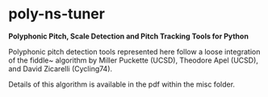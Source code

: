 # poly-ns-tuner
**Polyphonic Pitch, Scale Detection and Pitch Tracking Tools for Python**

Polyphonic pitch detection tools represented here follow a loose integration of the fiddle~ algorithm by Miller Puckette (UCSD), Theodore Apel (UCSD), and David Zicarelli (Cycling74).

Details of this algorithm is available in the pdf within the misc folder.
